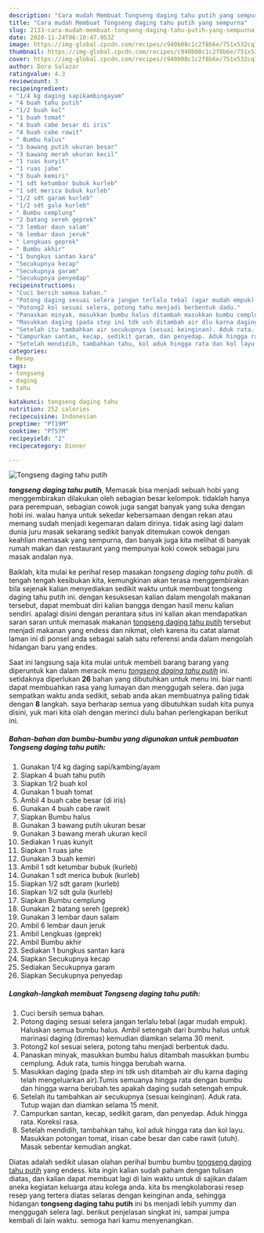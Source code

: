 ```yaml
---
description: "Cara mudah Membuat Tongseng daging tahu putih yang sempurna"
title: "Cara mudah Membuat Tongseng daging tahu putih yang sempurna"
slug: 2133-cara-mudah-membuat-tongseng-daging-tahu-putih-yang-sempurna
date: 2020-11-24T06:10:47.953Z
image: https://img-global.cpcdn.com/recipes/c940b08c1c2f8b6e/751x532cq70/tongseng-daging-tahu-putih-foto-resep-utama.jpg
thumbnail: https://img-global.cpcdn.com/recipes/c940b08c1c2f8b6e/751x532cq70/tongseng-daging-tahu-putih-foto-resep-utama.jpg
cover: https://img-global.cpcdn.com/recipes/c940b08c1c2f8b6e/751x532cq70/tongseng-daging-tahu-putih-foto-resep-utama.jpg
author: Dora Salazar
ratingvalue: 4.3
reviewcount: 3
recipeingredient:
- "1/4 kg daging sapikambingayam"
- "4 buah tahu putih"
- "1/2 buah kol"
- "1 buah tomat"
- "4 buah cabe besar di iris"
- "4 buah cabe rawit"
- " Bumbu halus"
- "3 bawang putih ukuran besar"
- "3 bawang merah ukuran kecil"
- "1 ruas kunyit"
- "1 ruas jahe"
- "3 buah kemiri"
- "1 sdt ketumbar bubuk kurleb"
- "1 sdt merica bubuk kurleb"
- "1/2 sdt garam kurleb"
- "1/2 sdt gula kurleb"
- " Bumbu cemplung"
- "2 batang sereh geprek"
- "3 lembar daun salam"
- "6 lembar daun jeruk"
- " Lengkuas geprek"
- " Bumbu akhir"
- "1 bungkus santan kara"
- "Secukupnya kecap"
- "Secukupnya garam"
- "Secukupnya penyedap"
recipeinstructions:
- "Cuci bersih semua bahan."
- "Potong daging sesuai selera jangan terlalu tebal (agar mudah empuk). Haluskan semua bumbu halus. Ambil setengah dari bumbu halus untuk marinasi daging (diremas) kemudian diamkan selama 30 menit."
- "Potong2 kol sesuai selera, potong tahu menjadi berbentuk dadu."
- "Panaskan minyak, masukkan bumbu halus ditambah masukkan bumbu cemplung. Aduk rata, tumis hingga berubah warna."
- "Masukkan daging (pada step ini tdk ush ditambah air dlu karna daging telah mengeluarkan air).Tumis semuanya hingga rata dengan bumbu dan hingga warna berubah.tes apakah daging sudah setengah empuk."
- "Setelah itu tambahkan air secukupnya (sesuai keinginan). Aduk rata. Tutup wajan dan diamkan selama 15 menit."
- "Campurkan santan, kecap, sedikit garam, dan penyedap. Aduk hingga rata. Koreksi rasa."
- "Setelah mendidih, tambahkan tahu, kol aduk hingga rata dan kol layu. Masukkan potongan tomat, irisan cabe besar dan cabe rawit (utuh). Masak sebentar kemudian angkat."
categories:
- Resep
tags:
- tongseng
- daging
- tahu

katakunci: tongseng daging tahu 
nutrition: 252 calories
recipecuisine: Indonesian
preptime: "PT19M"
cooktime: "PT57M"
recipeyield: "2"
recipecategory: Dinner

---
```



![Tongseng daging tahu putih](https://img-global.cpcdn.com/recipes/c940b08c1c2f8b6e/751x532cq70/tongseng-daging-tahu-putih-foto-resep-utama.jpg)

<b><i>tongseng daging tahu putih</i></b>, Memasak bisa menjadi sebuah hobi yang menggembirakan dilakukan oleh sebagian besar kelompok. tidaklah hanya para perempuan, sebagian cowok juga sangat banyak yang suka dengan hobi ini. walau hanya untuk sekedar kebersamaan dengan rekan atau memang sudah menjadi kegemaran dalam dirinya. tidak asing lagi dalam dunia juru masak sekarang sedikit banyak ditemukan cowok dengan keahlian memasak yang sempurna, dan banyak juga kita melihat di banyak rumah makan dan restaurant yang mempunyai koki cowok sebagai juru masak andalan nya.



Baiklah, kita mulai ke perihal resep masakan <i>tongseng daging tahu putih</i>. di tengah tengah kesibukan kita, kemungkinan akan terasa menggembirakan bila sejenak kalian menyediakan sedikit waktu untuk membuat tongseng daging tahu putih ini. dengan kesuksesan kalian dalam mengolah makanan tersebut, dapat membuat diri kalian bangga dengan hasil menu kalian sendiri. apalagi disini dengan perantara situs ini kalian akan mendapatkan saran saran untuk memasak makanan <u>tongseng daging tahu putih</u> tersebut menjadi makanan yang endess dan nikmat, oleh karena itu catat alamat laman ini di ponsel anda sebagai salah satu referensi anda dalam mengolah hidangan baru yang endes.


Saat ini langsung saja kita mulai untuk membeli barang barang yang diperuntuk kan dalam meracik menu <u><i>tongseng daging tahu putih</i></u> ini. setidaknya diperlukan <b>26</b> bahan yang dibutuhkan untuk menu ini. biar nanti dapat membuahkan rasa yang lumayan dan menggugah selera. dan juga sempatkan waktu anda sedikit, sebab anda akan membuatnya paling tidak dengan <b>8</b> langkah. saya berharap semua yang dibutuhkan sudah kita punya disini, yuk mari kita olah dengan merinci dulu bahan perlengkapan berikut ini.

<!--inarticleads1-->

##### Bahan-bahan dan bumbu-bumbu yang digunakan untuk pembuatan Tongseng daging tahu putih:

1. Gunakan 1/4 kg daging sapi/kambing/ayam
1. Siapkan 4 buah tahu putih
1. Siapkan 1/2 buah kol
1. Gunakan 1 buah tomat
1. Ambil 4 buah cabe besar (di iris)
1. Gunakan 4 buah cabe rawit
1. Siapkan  Bumbu halus
1. Gunakan 3 bawang putih ukuran besar
1. Gunakan 3 bawang merah ukuran kecil
1. Sediakan 1 ruas kunyit
1. Siapkan 1 ruas jahe
1. Gunakan 3 buah kemiri
1. Ambil 1 sdt ketumbar bubuk (kurleb)
1. Gunakan 1 sdt merica bubuk (kurleb)
1. Siapkan 1/2 sdt garam (kurleb)
1. Siapkan 1/2 sdt gula (kurleb)
1. Siapkan  Bumbu cemplung
1. Gunakan 2 batang sereh (geprek)
1. Gunakan 3 lembar daun salam
1. Ambil 6 lembar daun jeruk
1. Ambil  Lengkuas (geprek)
1. Ambil  Bumbu akhir
1. Sediakan 1 bungkus santan kara
1. Siapkan Secukupnya kecap
1. Sediakan Secukupnya garam
1. Siapkan Secukupnya penyedap




<!--inarticleads2-->

##### Langkah-langkah membuat Tongseng daging tahu putih:

1. Cuci bersih semua bahan.
1. Potong daging sesuai selera jangan terlalu tebal (agar mudah empuk). Haluskan semua bumbu halus. Ambil setengah dari bumbu halus untuk marinasi daging (diremas) kemudian diamkan selama 30 menit.
1. Potong2 kol sesuai selera, potong tahu menjadi berbentuk dadu.
1. Panaskan minyak, masukkan bumbu halus ditambah masukkan bumbu cemplung. Aduk rata, tumis hingga berubah warna.
1. Masukkan daging (pada step ini tdk ush ditambah air dlu karna daging telah mengeluarkan air).Tumis semuanya hingga rata dengan bumbu dan hingga warna berubah.tes apakah daging sudah setengah empuk.
1. Setelah itu tambahkan air secukupnya (sesuai keinginan). Aduk rata. Tutup wajan dan diamkan selama 15 menit.
1. Campurkan santan, kecap, sedikit garam, dan penyedap. Aduk hingga rata. Koreksi rasa.
1. Setelah mendidih, tambahkan tahu, kol aduk hingga rata dan kol layu. Masukkan potongan tomat, irisan cabe besar dan cabe rawit (utuh). Masak sebentar kemudian angkat.




Diatas adalah sedikit ulasan olahan perihal bumbu bumbu <u>tongseng daging tahu putih</u> yang endess. kita ingin kalian sudah paham dengan tulisan diatas, dan kalian dapat membuat lagi di lain waktu untuk di sajikan dalam aneka kegiatan keluarga atau kolega anda. kita bs mengkolaborasi resep resep yang tertera diatas selaras dengan keinginan anda, sehingga hidangan <b>tongseng daging tahu putih</b> ini bs menjadi lebih yummy dan menggugah selera lagi. berikut penjelasan singkat ini, sampai jumpa kembali di lain waktu. semoga hari kamu menyenangkan.
